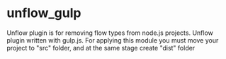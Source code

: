 # unflow_gulp
Unflow plugin is for removing flow types from node.js projects. Unflow plugin written with gulp.js. 
For applying this module you must move your project to "src" folder, and at the same stage create "dist" folder